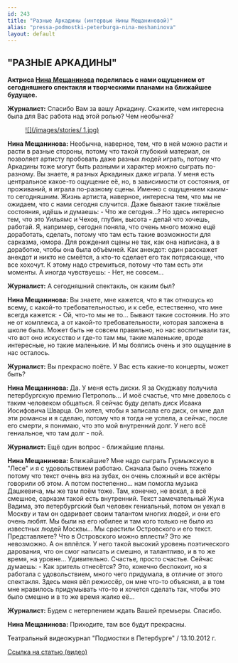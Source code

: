 ```yaml
---
id: 243
title: "Разные Аркадины (интервью Нины Мещаниновой)"
alias: "pressa-podmostki-peterburga-nina-meshaninova"
layout: default
---
```


## "РАЗНЫЕ АРКАДИНЫ"

**Актриса [Нина Мещанинова](25-mewaninova-nina.html) поделилась с нами ощущением от сегодняшнего спектакля и творческими планами на ближайшее будущее.**

**Журналист:** Спасибо Вам за вашу Аркадину. Скажите, чем интересна была для Вас работа над этой ролью? Чем необычна?

<figure><a href="25-mewaninova-nina.html">
![](/images/stories/ 1.jpg)
</a></figure>

**Нина Мещанинова:** Необычна, наверное, тем, что в ней можно расти и расти в разные стороны, потому что такой глубокий материал, он позволяет артисту пробовать даже разных людей играть, потому что Аркадины тоже могут быть разными и характер можно сыграть по-разному. Вы знаете, я разных Аркадиных даже играла. У меня есть центральное какое-то ощущение её, но, в зависимости от состояния, от проживаний, я играла по-разному сцены. Именно с ощущением каким-то сегодняшним. Жизнь артиста, наверное, интересна тем, что мы не ожидаем, что с нами сегодня случится. Даже бывают такие тяжёлые состояния, идёшь и думаешь: - Что же сегодня…? Но здесь интересно тем, что это Уильямс и Чехов, глубин, высота - делай что хочешь, работай. Я, например, сегодня поняла, что очень много можно ещё доработать, сделать, потому что там есть такие возможности для сарказма, юмора. Для рождения сцены не так, как она написана, а в доработке, чтобы она была объёмней. Как анекдот: один расскажет анекдот и никто не смеётся, а кто-то сделает его так потрясающе, что все хохочут. К этому надо стремиться, потому что там есть эти моменты. А иногда чувствуешь: - Нет, не совсем…

**Журналист:** А сегодняшний спектакль, он каким был?

**Нина Мещанинова:** Вы знаете, мне кажется, что я так отношусь ко всему, с какой-то требовательностью, и к себе, естественно, что мне всегда кажется: - Ой, что-то мы не то… Бывают такие состояния. Но это не от комплекса, а от какой-то требовательности, которая заложена в школе была. Может быть не совсем правильно, но нас воспитывали так, что вот оно искусство и где-то там мы, такие маленькие, вроде интересные, но такие маленькие. И мы боялись очень и это ощущение в нас осталось.

**Журналист:** Вы прекрасно поёте. У Вас есть какие-то концерты, может быть?

**Нина Мещанинова:** Да. У меня есть диски. Я за Окуджаву получила петербургскую премию Петрополь… И моё счастье, что мне довелось с таким человеком общаться. Я сейчас буду делать диск Исаака Иосифовича Шварца. Он хотел, чтобы я записала его диск, он мне дал эти романсы и я сделаю, потому что я тогда не успела, а сейчас, после его смерти, я понимаю, что это мой внутренний долг. У него всё гениальное, что там долг - пой.

**Журналист:** Ещё один вопрос - ближайшие планы.

**Нина Мещанинова:** Ближайшие? Мне надо сыграть Гурмыжскую в "Лесе" и я с удовольствием работаю. Сначала было очень тяжело потому что текст очень вяз на зубах, он очень сложный и все актёры говорили об этом. А потом постепенно… нам помогла музыка Дашкевича, мы же там поём тоже. Там, конечно, не вокал, а всё смешное, сарказм такой есть внутренний. Текст замечательный Жука Вадима, это петербургский был человек гениальный, потом он уехал в Москву и там он одаривает своим талантом многих людей, и они его очень любят. Мы были на его юбилее и там кого только не было из известных людей Москвы… Мы срастили Островского и его текст. Представляете? Что в Островского можно вплести? Это же невозможно. А он вплёлся. У него такой высокий уровень поэтического дарования, что он смог написать и смешно, и талантливо, и в то же время, на уровне… Удивительно. Счастье, просто счастье. Сейчас думаешь: - Как зритель отнесётся? Это, конечно беспокоит, но я работала с удовольствием, много чего придумала, в отличие от этого спектакля. Здесь меня вёл режиссёр, он мне что-то объяснял, а в том мне нравилось придумывать что-то и хочется сделать так, чтобы это было смешно и в то же время жалко её…

**Журналист:** Будем с нетерпением ждать Вашей премьеры. Спасибо.

**Нина Мещанинова:** Приходите, там все будут прекрасны.

Театральный видеожурнал "Подмостки в Петербурге" / 13.10.2012 г.

[Ссылка на статью (видео)](http://theatre.inspb.ru/Interviews_with_the_actors/274.html)

